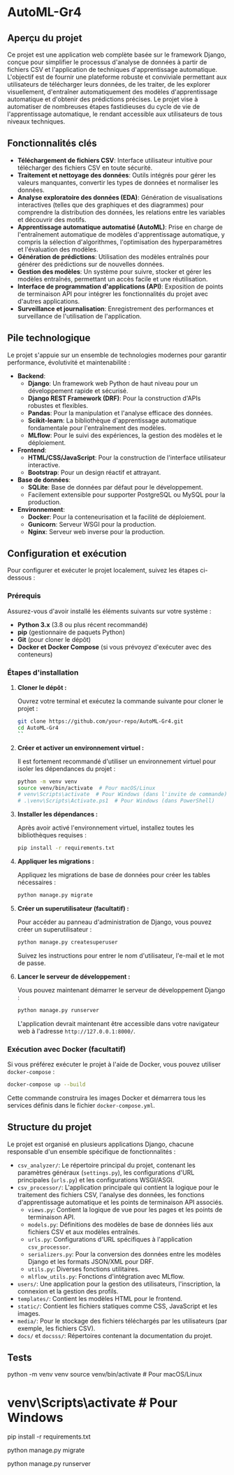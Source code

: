 # AutoML-Gr4

## Aperçu du projet

Ce projet est une application web complète basée sur le framework Django, conçue pour simplifier le processus d'analyse de données à partir de fichiers CSV et l'application de techniques d'apprentissage automatique. L'objectif est de fournir une plateforme robuste et conviviale permettant aux utilisateurs de télécharger leurs données, de les traiter, de les explorer visuellement, d'entraîner automatiquement des modèles d'apprentissage automatique et d'obtenir des prédictions précises. Le projet vise à automatiser de nombreuses étapes fastidieuses du cycle de vie de l'apprentissage automatique, le rendant accessible aux utilisateurs de tous niveaux techniques.

## Fonctionnalités clés

- **Téléchargement de fichiers CSV**: Interface utilisateur intuitive pour télécharger des fichiers CSV en toute sécurité.
- **Traitement et nettoyage des données**: Outils intégrés pour gérer les valeurs manquantes, convertir les types de données et normaliser les données.
- **Analyse exploratoire des données (EDA)**: Génération de visualisations interactives (telles que des graphiques et des diagrammes) pour comprendre la distribution des données, les relations entre les variables et découvrir des motifs.
- **Apprentissage automatique automatisé (AutoML)**: Prise en charge de l'entraînement automatique de modèles d'apprentissage automatique, y compris la sélection d'algorithmes, l'optimisation des hyperparamètres et l'évaluation des modèles.
- **Génération de prédictions**: Utilisation des modèles entraînés pour générer des prédictions sur de nouvelles données.
- **Gestion des modèles**: Un système pour suivre, stocker et gérer les modèles entraînés, permettant un accès facile et une réutilisation.
- **Interface de programmation d'applications (API)**: Exposition de points de terminaison API pour intégrer les fonctionnalités du projet avec d'autres applications.
- **Surveillance et journalisation**: Enregistrement des performances et surveillance de l'utilisation de l'application.

## Pile technologique

Le projet s'appuie sur un ensemble de technologies modernes pour garantir performance, évolutivité et maintenabilité :

- **Backend**:
  - **Django**: Un framework web Python de haut niveau pour un développement rapide et sécurisé.
  - **Django REST Framework (DRF)**: Pour la construction d'APIs robustes et flexibles.
  - **Pandas**: Pour la manipulation et l'analyse efficace des données.
  - **Scikit-learn**: La bibliothèque d'apprentissage automatique fondamentale pour l'entraînement des modèles.
  - **MLflow**: Pour le suivi des expériences, la gestion des modèles et le déploiement.
- **Frontend**:
  - **HTML/CSS/JavaScript**: Pour la construction de l'interface utilisateur interactive.
  - **Bootstrap**: Pour un design réactif et attrayant.
- **Base de données**:
  - **SQLite**: Base de données par défaut pour le développement.
  - Facilement extensible pour supporter PostgreSQL ou MySQL pour la production.
- **Environnement**:
  - **Docker**: Pour la conteneurisation et la facilité de déploiement.
  - **Gunicorn**: Serveur WSGI pour la production.
  - **Nginx**: Serveur web inverse pour la production.

## Configuration et exécution

Pour configurer et exécuter le projet localement, suivez les étapes ci-dessous :

### Prérequis

Assurez-vous d'avoir installé les éléments suivants sur votre système :

- **Python 3.x** (3.8 ou plus récent recommandé)
- **pip** (gestionnaire de paquets Python)
- **Git** (pour cloner le dépôt)
- **Docker et Docker Compose** (si vous prévoyez d'exécuter avec des conteneurs)

### Étapes d'installation

1. **Cloner le dépôt :**

   Ouvrez votre terminal et exécutez la commande suivante pour cloner le projet :

   ```bash
   git clone https://github.com/your-repo/AutoML-Gr4.git
   cd AutoML-Gr4
   ``

2. **Créer et activer un environnement virtuel :**

   Il est fortement recommandé d'utiliser un environnement virtuel pour isoler les dépendances du projet :

   ```bash
   python -m venv venv
   source venv/bin/activate  # Pour macOS/Linux
   # venv\Scripts\activate  # Pour Windows (dans l'invite de commande)
   # .\venv\Scripts\Activate.ps1  # Pour Windows (dans PowerShell)
   ```

3. **Installer les dépendances :**

   Après avoir activé l'environnement virtuel, installez toutes les bibliothèques requises :

   ```bash
   pip install -r requirements.txt
   ```

4. **Appliquer les migrations :**

   Appliquez les migrations de base de données pour créer les tables nécessaires :

   ```bash
   python manage.py migrate
   ```

5. **Créer un superutilisateur (facultatif) :**

   Pour accéder au panneau d'administration de Django, vous pouvez créer un superutilisateur :

   ```bash
   python manage.py createsuperuser
   ```
   Suivez les instructions pour entrer le nom d'utilisateur, l'e-mail et le mot de passe.

6. **Lancer le serveur de développement :**

   Vous pouvez maintenant démarrer le serveur de développement Django :

   ```bash
   python manage.py runserver
   ```

   L'application devrait maintenant être accessible dans votre navigateur web à l'adresse `http://127.0.0.1:8000/`.

### Exécution avec Docker (facultatif)

Si vous préférez exécuter le projet à l'aide de Docker, vous pouvez utiliser `docker-compose` :

```bash
docker-compose up --build
```

Cette commande construira les images Docker et démarrera tous les services définis dans le fichier `docker-compose.yml`.

## Structure du projet

Le projet est organisé en plusieurs applications Django, chacune responsable d'un ensemble spécifique de fonctionnalités :

- `csv_analyzer/`: Le répertoire principal du projet, contenant les paramètres généraux (`settings.py`), les configurations d'URL principales (`urls.py`) et les configurations WSGI/ASGI.
- `csv_processor/`: L'application principale qui contient la logique pour le traitement des fichiers CSV, l'analyse des données, les fonctions d'apprentissage automatique et les points de terminaison API associés.
  - `views.py`: Contient la logique de vue pour les pages et les points de terminaison API.
  - `models.py`: Définitions des modèles de base de données liés aux fichiers CSV et aux modèles entraînés.
  - `urls.py`: Configurations d'URL spécifiques à l'application `csv_processor`.
  - `serializers.py`: Pour la conversion des données entre les modèles Django et les formats JSON/XML pour DRF.
  - `utils.py`: Diverses fonctions utilitaires.
  - `mlflow_utils.py`: Fonctions d'intégration avec MLflow.
- `users/`: Une application pour la gestion des utilisateurs, l'inscription, la connexion et la gestion des profils.
- `templates/`: Contient les modèles HTML pour le frontend.
- `static/`: Contient les fichiers statiques comme CSS, JavaScript et les images.
- `media/`: Pour le stockage des fichiers téléchargés par les utilisateurs (par exemple, les fichiers CSV).
- `docs/` et `docsss/`: Répertoires contenant la documentation du projet.

## Tests

python -m venv venv
source venv/bin/activate  # Pour macOS/Linux
# venv\Scripts\activate  # Pour Windows

pip install -r requirements.txt

python manage.py migrate 

python manage.py runserver
